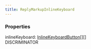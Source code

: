 ```yaml
---
title: ReplyMarkupInlineKeyboard
---
```


### Properties

<div class="flex flex-col gap-3"><div><div class="flex gap-2"><div class="font-mono p" id="p_inlineKeyboard" data-anchor><span class="font-bold">inlineKeyboard</span><span class="opacity-50">:</span> <a href="/types/inlinekeyboardbutton"  >InlineKeyboardButton</a><span class="opacity-50">[]</span><span class="opacity-50">[]</span></div><div class="flex items-center"><div class="bg-dbt px-1.5 rounded-md select-none text-fgt text-[10px]">DISCRIMINATOR</div></div></div></div></div>

